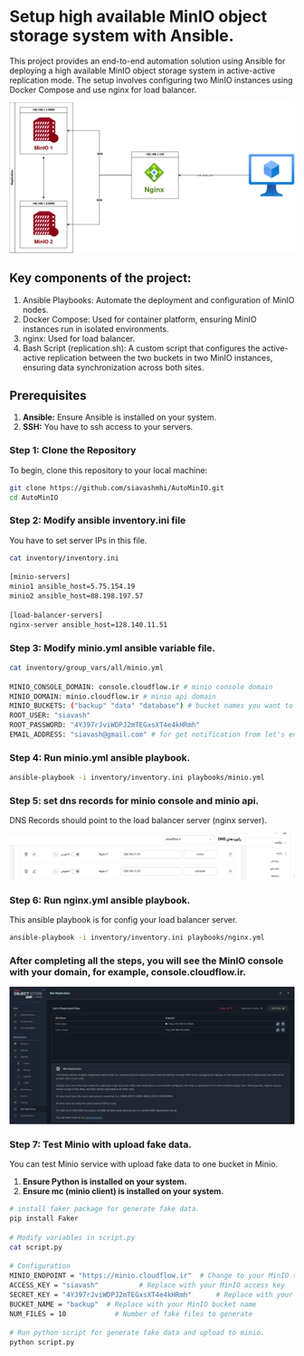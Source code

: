 # Setup high available MinIO object storage system with Ansible.

This project provides an end-to-end automation solution using Ansible for deploying a high available MinIO object storage system in active-active replication mode. The setup involves configuring two MinIO instances using Docker Compose and use nginx for load balancer.

![minio high level design](./images/MinIO.drawio.png "minio high level design")

## Key components of the project:
1. Ansible Playbooks: Automate the deployment and configuration of MinIO nodes.
2. Docker Compose: Used for container platform, ensuring MinIO instances run in isolated environments.
3. nginx: Used for load balancer.
4. Bash Script (replication.sh): A custom script that configures the active-active replication between the two buckets in two MinIO instances, ensuring data synchronization across both sites.

## Prerequisites

1.  **Ansible:** Ensure Ansible is installed on your system.
2.  **SSH:** You have to ssh access to your servers.

### Step 1: Clone the Repository

To begin, clone this repository to your local machine:

```bash
git clone https://github.com/siavashmhi/AutoMinIO.git
cd AutoMinIO
```

### Step 2: Modify ansible inventory.ini file

You have to set server IPs in this file.

```bash
cat inventory/inventory.ini 

[minio-servers]
minio1 ansible_host=5.75.154.19
minio2 ansible_host=88.198.197.57

[load-balancer-servers]
nginx-server ansible_host=128.140.11.51

```
### Step 3: Modify minio.yml ansible variable file.

```bash
cat inventory/group_vars/all/minio.yml 

MINIO_CONSOLE_DOMAIN: console.cloudflow.ir # minio console domain
MINIO_DOMAIN: minio.cloudflow.ir # minio api domain
MINIO_BUCKETS: ("backup" "data" "database") # bucket names you want to created. 
ROOT_USER: "siavash"
ROOT_PASSWORD: "4YJ97rJviWDPJ2mTEGxsXT4e4kHRmh"
EMAIL_ADDRESS: "siavash@gmail.com" # for get notification from let's encrypt 

```

### Step 4: Run minio.yml ansible playbook.

```bash
ansible-playbook -i inventory/inventory.ini playbooks/minio.yml
```

### Step 5: set dns records for minio console and minio api.

DNS Records should point to the load balancer server (nginx server). 

![dns records](./images/dns-records.png "dns records")

### Step 6: Run nginx.yml ansible playbook.

This ansible playbook is for config your load balancer server.

```bash
ansible-playbook -i inventory/inventory.ini playbooks/nginx.yml
```

### After completing all the steps, you will see the MinIO console with your domain, for example, console.cloudflow.ir.

![site replication](./images/replication.png "site replication")

### Step 7: Test Minio with upload fake data.

You can test Minio service with upload fake data to one bucket in Minio.

1. **Ensure Python is installed on your system.**
2. **Ensure mc (minio client) is installed on your system.**

```bash
# install faker package for generate fake data.
pip install Faker

# Modify variables in script.py
cat script.py

# Configuration
MINIO_ENDPOINT = "https://minio.cloudflow.ir"  # Change to your MinIO server endpoint
ACCESS_KEY = "siavash"          # Replace with your MinIO access key
SECRET_KEY = "4YJ97rJviWDPJ2mTEGxsXT4e4kHRmh"      # Replace with your MinIO secret key
BUCKET_NAME = "backup"  # Replace with your MinIO bucket name
NUM_FILES = 10            # Number of fake files to generate

# Run python script for generate fake data and upload to minio.
python script.py
```